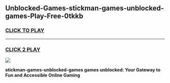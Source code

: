 
## Unblocked-Games-stickman-games-unblocked-games-Play-Free-0tkkb
<h3>
<a href="https://premium76.site?title=stickman-games-unblocked-games&ref=20M">CLICK TO PLAY</a></h3>
<hr>

<h3>
<a href="https://premium76.site?title=stickman-games-unblocked-games&ref=20M">CLICK 2 PLAY</a>
  
</h3>

<a href="https://premium76.site?title=stickman-games-unblocked-games&ref=19M"><img src="https://clearcache.store/games.png"></a>


**stickman-games-unblocked-games games unblocked: Your Gateway to Fun and Accessible Online Gaming**
